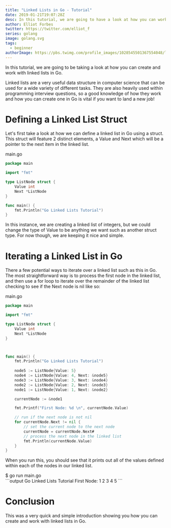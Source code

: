```yaml
---
title: "Linked Lists in Go - Tutorial"
date: 2019-01-21T19:07:28Z
desc: In this tutorial, we are going to have a look at how you can work with Linked Lists in the Go programming language
author: Elliot Forbes
twitter: https://twitter.com/elliot_f
series: golang
image: golang.svg
tags:
  - beginner
authorImage: https://pbs.twimg.com/profile_images/1028545501367554048/lzr43cQv_400x400.jpg
---
```


In this tutorial, we are going to be taking a look at how you can create and work with linked lists in Go.

Linked lists are a very useful data structure in computer science that can be used for a wide variety of different tasks. They are also heavily used within programming interview questions, so a good knowledge of how they work and how you can create one in Go is vital if you want to land a new job!

# Defining a Linked List Struct

Let's first take a look at how we can define a linked list in Go using a struct. This struct will feature 2 distinct elements, a Value and Next which will be a pointer to the next item in the linked list.

<div class="filename"> main.go </div>

```go
package main

import "fmt"

type ListNode struct {
    Value int
    Next *ListNode
}

func main() {
    fmt.Println("Go Linked Lists Tutorial")
}
```

In this instance, we are creating a linked list of integers, but we could change the type of Value to be anything we want such as another struct type. For now though, we are keeping it nice and simple. 

# Iterating a Linked List in Go

There a few potential ways to iterate over a linked list such as this in Go. The most straightforward way is to process the first node in the linked list, and then use a for loop to iterate over the remainder of the linked list checking to see if the Next node is nil like so:

<div class="filename"> main.go </div>

```go
package main

import "fmt"

type ListNode struct {
    Value int
    Next *ListNode
}



func main() {
	fmt.Println("Go Linked Lists Tutorial")
	
	node5 := ListNode{Value: 5}
	node4 := ListNode{Value: 4, Next: &node5}
	node3 := ListNode{Value: 3, Next: &node4}
	node2 := ListNode{Value: 2, Next: &node3}
	node1 := ListNode{Value: 1, Next: &node2}

	currentNode := &node1

	fmt.Printf("First Node: %d \n", currentNode.Value)

    // run if the next node is not nil
	for currentNode.Next != nil {
        // set the current node to the next node
        currentNode = currentNode.Next#
        // process the next node in the linked list
		fmt.Println(currentNode.Value)
	}
}
```

When you run this, you should see that it prints out all of the values defined within each of the nodes in our linked list.

<div class="filename"> $ go run main.go </div>
```output
Go Linked Lists Tutorial
First Node: 1
2
3
4
5
```

# Conclusion

This was a very quick and simple introduction showing you how you can create and work with linked lists in Go. 

<!-- ## Further Reading

* []() -->